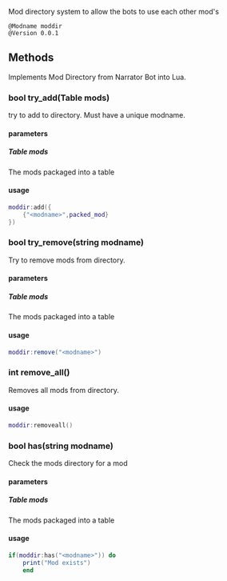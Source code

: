 Mod directory system to allow the bots to use each other mod's
```
@Modname moddir
@Version 0.0.1
```
## Methods
Implements Mod Directory from Narrator Bot into Lua.
### bool __try\_add(Table mods)__
try to add to directory. Must have a unique modname. 
#### parameters
##### Table mods
The mods packaged into a table
#### usage
```lua
moddir:add({
    {"<modname>",packed_mod}
})
```
### bool **try\_remove(string modname)**
Try to remove mods from directory.
#### parameters
##### Table mods
The mods packaged into a table
#### usage
```lua
moddir:remove("<modname>")
```

### int **remove\_all()**
Removes all mods from directory.
#### usage
```lua
moddir:removeall()
```
### bool **has(string modname)**
Check the mods directory for a mod
#### parameters
##### Table mods
The mods packaged into a table
#### usage
```lua
if(moddir:has("<modname>")) do
	print("Mod exists")
	end
```